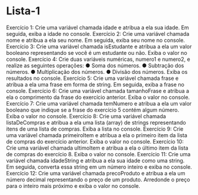 # Lista-1
Exercício 1: Crie uma variável chamada idade e atribua a ela sua idade. Em seguida, exiba a idade no console.
Exercício 2: Crie uma variável chamada nome e atribua a ela seu nome. Em seguida, exiba seu nome no
console.
Exercício 3: Crie uma variável chamada isEstudante e atribua a ela um valor booleano representando se você é
um estudante ou não. Exiba o valor no console.
Exercício 4: Crie duas variáveis numéricas, numero1 e numero2, e realize as seguintes operações:
● Soma dos números.
● Subtração dos números.
● Multiplicação dos números.
● Divisão dos números.
Exiba os resultados no console.
Exercício 5: Crie uma variável chamada frase e atribua a ela uma frase em forma de string. Em seguida, exiba
a frase no console.
Exercício 6: Crie uma variável chamada tamanhoFrase e atribua a ela o comprimento da frase do exercício
anterior. Exiba o valor no console.
Exercício 7: Crie uma variável chamada temNumero e atribua a ela um valor booleano que indique se a frase
do exercício 5 contém algum número. Exiba o valor no console.
Exercício 8: Crie uma variável chamada listaDeCompras e atribua a ela uma lista (array) de strings
representando itens de uma lista de compras. Exiba a lista no console.
Exercício 9: Crie uma variável chamada primeiroItem e atribua a ela o primeiro item da lista de compras do
exercício anterior. Exiba o valor no console.
Exercício 10: Crie uma variável chamada ultimoItem e atribua a ela o último item da lista de compras do
exercício 8. Exiba o valor no console.
Exercício 11: Crie uma variável chamada idadeString e atribua a ela sua idade como uma string. Em seguida,
converta essa string em um número inteiro e exiba no console.
Exercício 12: Crie uma variável chamada precoProduto e atribua a ela um número decimal representando o
preço de um produto. Arredonde o preço para o inteiro mais próximo e exiba o valor no console.
